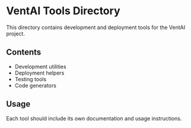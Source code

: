 # VentAI Tools Directory

This directory contains development and deployment tools for the VentAI project.

## Contents

- Development utilities
- Deployment helpers
- Testing tools
- Code generators

## Usage

Each tool should include its own documentation and usage instructions.
